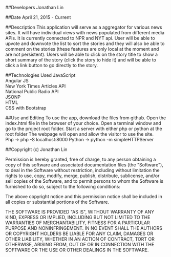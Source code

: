 ##Developers
Jonathan Lin

##Date
April 21, 2015 - Current



##Description
This application will serve as a aggregator for various news sites. It will have individual views with news populated from different media APIs. It is currently connected to NPR and NYT api. User will be able to upvote and downvote the list to sort the stories and they will also be able to comment on the stories (these features are only local at the moment and are not persistent). Users will be able to click on the story title to show a short summary of the story (click the story to hide it) and will be able to click a link button to go directly to the story.

##Technologies Used
JavaScript
<br>
Angular JS
<br>
New York Times Articles API
<br>
National Public Radio API
<br>
JSONP
<br>
HTML
<br>
CSS with Bootstrap
<br>





##Use and Editing
To use the app, download the files from github. Open the index.html file in the browser of your choice. Open a terminal window and go to the project root folder. Start a server with either php or python at the root folder The webpage will open and allow the visitor to use the site.
<br>
Php -> php -S localhost:8000
Python -> python -m simpleHTTPServer 

##Copyright (c) Jonathan Lin

Permission is hereby granted, free of charge, to any person obtaining a copy
of this software and associated documentation files (the "Software"), to deal
in the Software without restriction, including without limitation the rights
to use, copy, modify, merge, publish, distribute, sublicense, and/or sell
copies of the Software, and to permit persons to whom the Software is
furnished to do so, subject to the following conditions:

The above copyright notice and this permission notice shall be included in
all copies or substantial portions of the Software.

THE SOFTWARE IS PROVIDED "AS IS", WITHOUT WARRANTY OF ANY KIND, EXPRESS OR
IMPLIED, INCLUDING BUT NOT LIMITED TO THE WARRANTIES OF MERCHANTABILITY,
FITNESS FOR A PARTICULAR PURPOSE AND NONINFRINGEMENT. IN NO EVENT SHALL THE
AUTHORS OR COPYRIGHT HOLDERS BE LIABLE FOR ANY CLAIM, DAMAGES OR OTHER
LIABILITY, WHETHER IN AN ACTION OF CONTRACT, TORT OR OTHERWISE, ARISING FROM,
OUT OF OR IN CONNECTION WITH THE SOFTWARE OR THE USE OR OTHER DEALINGS IN
THE SOFTWARE.
